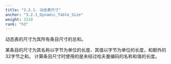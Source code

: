```yaml
---
title: "3.2.1. 动态表尺寸"
anchor: "3.2.1_Dynamic_Table_Size"
weight: 3210
rank: "h3"
---
```


动态表的尺寸为其所有条目尺寸的总和。

某条目的尺寸为其名称以字节为单位的长度、其值以字节为单位的长度，和额外的32字节之和。
计算条目尺寸时使用的是未经过哈夫曼编码的名称和值的长度。
